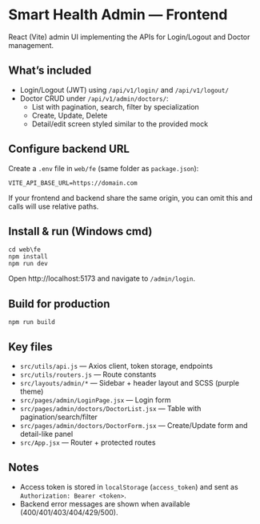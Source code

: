 # Smart Health Admin — Frontend

React (Vite) admin UI implementing the APIs for Login/Logout and Doctor management.

## What’s included

- Login/Logout (JWT) using `/api/v1/login/` and `/api/v1/logout/`
- Doctor CRUD under `/api/v1/admin/doctors/`:
  - List with pagination, search, filter by specialization
  - Create, Update, Delete
  - Detail/edit screen styled similar to the provided mock

## Configure backend URL

Create a `.env` file in `web/fe` (same folder as `package.json`):

```
VITE_API_BASE_URL=https://domain.com
```

If your frontend and backend share the same origin, you can omit this and calls will use relative paths.

## Install & run (Windows cmd)

```
cd web\fe
npm install
npm run dev
```

Open http://localhost:5173 and navigate to `/admin/login`.

## Build for production

```
npm run build
```

## Key files

- `src/utils/api.js` — Axios client, token storage, endpoints
- `src/utils/routers.js` — Route constants
- `src/layouts/admin/*` — Sidebar + header layout and SCSS (purple theme)
- `src/pages/admin/LoginPage.jsx` — Login form
- `src/pages/admin/doctors/DoctorList.jsx` — Table with pagination/search/filter
- `src/pages/admin/doctors/DoctorForm.jsx` — Create/Update form and detail-like panel
- `src/App.jsx` — Router + protected routes

## Notes

- Access token is stored in `localStorage` (`access_token`) and sent as `Authorization: Bearer <token>`.
- Backend error messages are shown when available (400/401/403/404/429/500).
